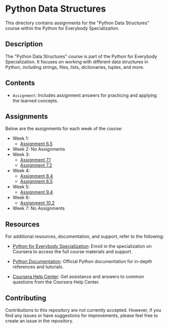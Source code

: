 # Python Data Structures

This directory contains assignments for the "Python Data Structures" course within the Python for Everybody Specialization.

## Description

The "Python Data Structures" course is part of the Python for Everybody Specialization. It focuses on working with different data structures in Python, including strings, files, lists, dictionaries, tuples, and more.

## Contents

- `Assignment`: Includes assignment answers for practicing and applying the learned concepts.

## Assignments

Below are the assignments for each week of the course:

- Week 1:
  - [Assignment 6.5](https://github.com/jithendra-varma/Python-for-Everybody-Specialization-Codes/blob/main/Python%20Data%20Structures/Assignment:6.5-StringSlicing.py)
- Week 2: No Assignments
- Week 3:
  - [Assignment 7.1](https://github.com/jithendra-varma/Python-for-Everybody-Specialization-Codes/blob/main/Python%20Data%20Structures/Assignment:7.1-OpenFile.py)
  - [Assignment 7.2](https://github.com/jithendra-varma/Python-for-Everybody-Specialization-Codes/blob/main/Python%20Data%20Structures/Assignment:7.2-AverageinFile.py)
- Week 4:
  - [Assignment 8.4](https://github.com/jithendra-varma/Python-for-Everybody-Specialization-Codes/blob/main/Python%20Data%20Structures/Assignment:8.4-SplitLines.py)
  - [Assignment 8.5](https://github.com/jithendra-varma/Python-for-Everybody-Specialization-Codes/blob/main/Python%20Data%20Structures/Assignment:8.5-Parsing.py)
- Week 5:
  - [Assignment 9.4](https://github.com/jithendra-varma/Python-for-Everybody-Specialization-Codes/blob/main/Python%20Data%20Structures/Assignment:9.4-Dictionaries.py)
- Week 6:
  - [Assignment 10.2](https://github.com/jithendra-varma/Python-for-Everybody-Specialization-Codes/blob/main/Python%20Data%20Structures/Assignment:10.2-Tuples.py)
- Week 7: No Assignments

## Resources

For additional resources, documentation, and support, refer to the following:

- [Python for Everybody Specialization](https://www.coursera.org/specializations/python): Enroll in the specialization on Coursera to access the full course materials and support.

- [Python Documentation](https://docs.python.org/): Official Python documentation for in-depth references and tutorials.

- [Coursera Help Center](https://learner.coursera.help/): Get assistance and answers to common questions from the Coursera Help Center.

## Contributing

Contributions to this repository are not currently accepted. However, if you find any issues or have suggestions for improvements, please feel free to create an issue in the repository.
